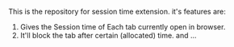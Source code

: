 This is the repository for session time extension.
it's features are:
1. Gives the Session time of Each tab currently open in browser.
2. It'll block the tab after certain (allocated) time.
and ...